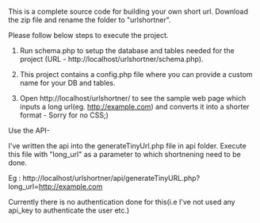 This is a complete source code for building your own short url. Download the zip file and rename the folder to "urlshortner".

Please follow below steps to execute the project.

1) Run schema.php to setup the database and tables needed for the project (URL - http://localhost/urlshortner/schema.php).

2) This project contains a config.php file where you can provide a custom name for your DB and tables.

3) Open http://localhost/urlshortner/ to see the sample web page which inputs a long url(eg. http://example.com)
   and converts it into a shorter format - Sorry for no CSS;)

Use the API-

I've written the api into the generateTinyUrl.php file in api folder. Execute this file with "long_url" as a parameter to which shortnening need to be done.

Eg : http://localhost/urlshortner/api/generateTinyURL.php?long_url=http://example.com

Currently there is no authentication done for this(i.e I've not used any api_key to authenticate the user etc.)
